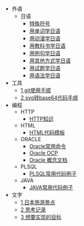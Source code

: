 * 外语
    * 日语
        * [特殊符号](/外语/日语/特殊符号.md)
        * [用单词学日语](/外语/日语/用单词学日语.md)
        * [用动漫学日语](/外语/日语/用动漫学日语.md)
        * [用教科书学日语](/外语/日语/用教科书学日语.md)
        * [用例句学日语](/外语/日语/用例句学日语.md)
        * [用其他方式学日语](/外语/日语/用其他方式学日语.md)
        * [用试题学日语](/外语/日语/用试题学日语.md)
        * [用语法学日语](/外语/日语/用语法学日语.md)
* 工具
    * [1 git使用手顺](/tools/1.md)
    * [2 svg转base64代码手顺](/tools/2.md)
* 编程
    * HTTP
        * [HTTP知识](/编程/http/HTTP知识.md)
    * HTML
        * [HTML代码模板](/编程/html/实例/HTML代码模板.md)
    * ORACLE
        * [Oracle常用命令](/编程/oracle/Oracle常用命令.md)
        * [Oracle OCP](/编程/oracle/Oracle_OCP.md)
        * [Oracle 概念文档](/编程/oracle/Oracle数据库概念文档_中文版.md)
    * PLSQL
        * [PLSQL常用代码例子](/编程/plsql/PLSQL常用代码例子.md)
    * JAVA
        * [JAVA常用代码例子](/编程/java/JAVA常用代码例子.md)
* 文字
    * [1 日本旅游景点](/文字/日本旅游景点.md)
    * [2 思考记录](/文字/思考记录.md)
    * [3 想要实现的目标](/文字/想要实现的目标.md)
